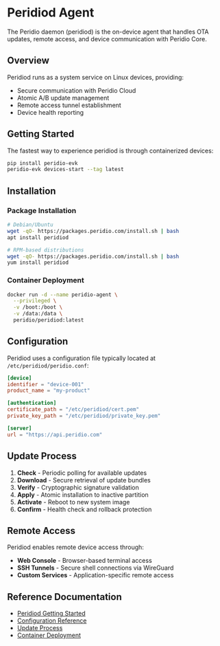 # Peridiod Agent

The Peridio daemon (peridiod) is the on-device agent that handles OTA updates, remote access, and device communication with Peridio Core.

## Overview

Peridiod runs as a system service on Linux devices, providing:

- Secure communication with Peridio Cloud
- Atomic A/B update management
- Remote access tunnel establishment
- Device health reporting

## Getting Started

The fastest way to experience peridiod is through containerized devices:

```bash
pip install peridio-evk
peridio-evk devices-start --tag latest
```

## Installation

### Package Installation

```bash
# Debian/Ubuntu
wget -qO- https://packages.peridio.com/install.sh | bash
apt install peridiod

# RPM-based distributions
wget -qO- https://packages.peridio.com/install.sh | bash
yum install peridiod
```

### Container Deployment

```bash
docker run -d --name peridio-agent \
  --privileged \
  -v /boot:/boot \
  -v /data:/data \
  peridio/peridiod:latest
```

## Configuration

Peridiod uses a configuration file typically located at `/etc/peridiod/peridio.conf`:

```toml
[device]
identifier = "device-001"
product_name = "my-product"

[authentication]
certificate_path = "/etc/peridiod/cert.pem"
private_key_path = "/etc/peridiod/private_key.pem"

[server]
url = "https://api.peridio.com"
```

## Update Process

1. **Check** - Periodic polling for available updates
2. **Download** - Secure retrieval of update bundles
3. **Verify** - Cryptographic signature validation
4. **Apply** - Atomic installation to inactive partition
5. **Activate** - Reboot to new system image
6. **Confirm** - Health check and rollback protection

## Remote Access

Peridiod enables remote device access through:

- **Web Console** - Browser-based terminal access
- **SSH Tunnels** - Secure shell connections via WireGuard
- **Custom Services** - Application-specific remote access

## Reference Documentation

- [Peridiod Getting Started](/integration/linux/peridiod/getting-started)
- [Configuration Reference](/integration/linux/peridiod/configuration)
- [Update Process](/integration/linux/peridiod/updates)
- [Container Deployment](/integration/linux/peridiod/containers)
